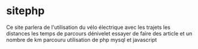 # sitephp
Ce site parlera de l'utilisation du vélo électrique avec les trajets les distances les temps de parcours dénivelet
essayer de faire des article et un nombre de km parcouru
utilisation de php mysql et javascript
